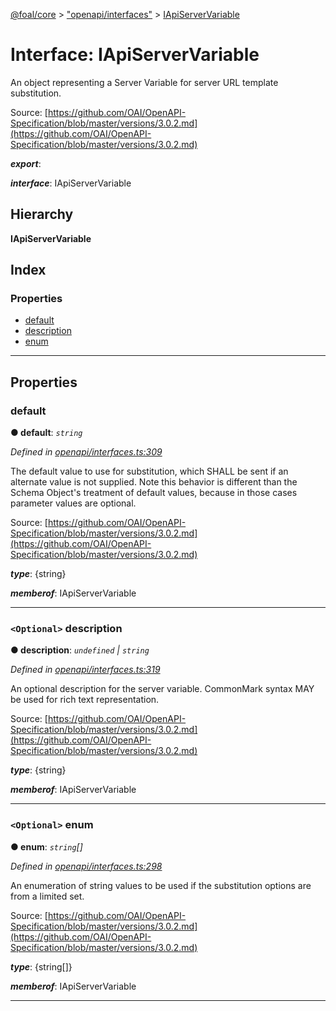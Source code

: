 [@foal/core](../README.md) > ["openapi/interfaces"](../modules/_openapi_interfaces_.md) > [IApiServerVariable](../interfaces/_openapi_interfaces_.iapiservervariable.md)

# Interface: IApiServerVariable

An object representing a Server Variable for server URL template substitution.

Source: [https://github.com/OAI/OpenAPI-Specification/blob/master/versions/3.0.2.md](https://github.com/OAI/OpenAPI-Specification/blob/master/versions/3.0.2.md)

*__export__*: 

*__interface__*: IApiServerVariable

## Hierarchy

**IApiServerVariable**

## Index

### Properties

* [default](_openapi_interfaces_.iapiservervariable.md#default)
* [description](_openapi_interfaces_.iapiservervariable.md#description)
* [enum](_openapi_interfaces_.iapiservervariable.md#enum)

---

## Properties

<a id="default"></a>

###  default

**● default**: *`string`*

*Defined in [openapi/interfaces.ts:309](https://github.com/FoalTS/foal/blob/70cc46bd/packages/core/src/openapi/interfaces.ts#L309)*

The default value to use for substitution, which SHALL be sent if an alternate value is not supplied. Note this behavior is different than the Schema Object's treatment of default values, because in those cases parameter values are optional.

Source: [https://github.com/OAI/OpenAPI-Specification/blob/master/versions/3.0.2.md](https://github.com/OAI/OpenAPI-Specification/blob/master/versions/3.0.2.md)

*__type__*: {string}

*__memberof__*: IApiServerVariable

___
<a id="description"></a>

### `<Optional>` description

**● description**: *`undefined` \| `string`*

*Defined in [openapi/interfaces.ts:319](https://github.com/FoalTS/foal/blob/70cc46bd/packages/core/src/openapi/interfaces.ts#L319)*

An optional description for the server variable. CommonMark syntax MAY be used for rich text representation.

Source: [https://github.com/OAI/OpenAPI-Specification/blob/master/versions/3.0.2.md](https://github.com/OAI/OpenAPI-Specification/blob/master/versions/3.0.2.md)

*__type__*: {string}

*__memberof__*: IApiServerVariable

___
<a id="enum"></a>

### `<Optional>` enum

**● enum**: *`string`[]*

*Defined in [openapi/interfaces.ts:298](https://github.com/FoalTS/foal/blob/70cc46bd/packages/core/src/openapi/interfaces.ts#L298)*

An enumeration of string values to be used if the substitution options are from a limited set.

Source: [https://github.com/OAI/OpenAPI-Specification/blob/master/versions/3.0.2.md](https://github.com/OAI/OpenAPI-Specification/blob/master/versions/3.0.2.md)

*__type__*: {string\[\]}

*__memberof__*: IApiServerVariable

___

